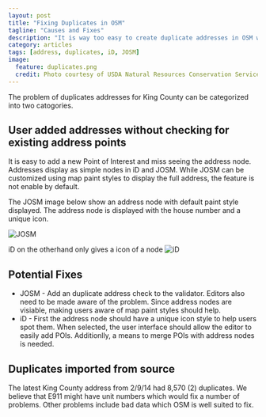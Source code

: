 ```yaml
---
layout: post
title: "Fixing Duplicates in OSM"
tagline: "Causes and Fixes"
description: "It is way too easy to create duplicate addresses in OSM with existing editor"
category: articles
tags: [address, duplicates, iD, JOSM]
image:
  feature: duplicates.png
  credit: Photo courtesy of USDA Natural Resources Conservation Service. 
---
```


The problem of duplicates addresses for King County can be categorized into two catogories.

User added addresses without checking for existing address points
--
It is easy to add a new Point of Interest and miss seeing the address node. Addresses display as simple nodes in iD and JOSM. While JOSM can be customized using map paint styles to display the full address, the feature is not enable by default.

The JOSM image below show an address node with default paint style displayed. The address node is displayed with the house number and a unique icon. 

![JOSM]({{site_url}}/assets/josm_address.png "JOSM")

iD on the otherhand only gives a icon of a node
![iD]({{site_url}}/assets/iD_address.png "iD")

Potential Fixes
----
* JOSM - Add an duplicate address check to the validator. Editors also need to be made aware of the problem. Since address nodes are visiable, making users aware of map paint styles should help. 
* iD - First the address node should have a unique icon style to help users spot them. When selected, the user interface should allow the editor to easily add POIs. Additionlly, a means to merge POIs with address nodes is needed.

Duplicates imported from source
--
The latest King County address from 2/9/14 had 8,570 (2) duplicates. We believe that E911 might have unit numbers which would fix a number of problems. Other problems include bad data which OSM is well suited to fix.


